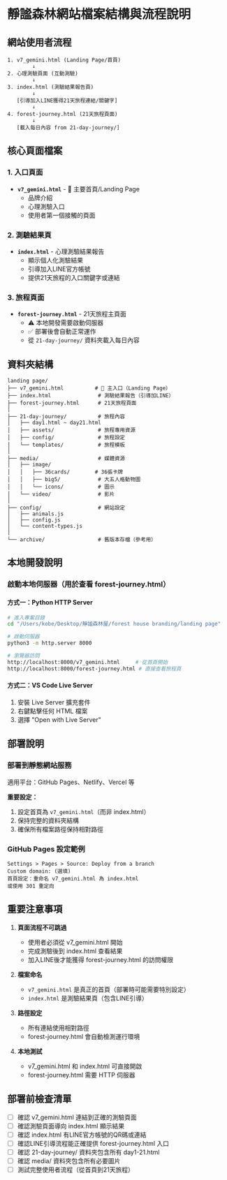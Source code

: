 # 靜謐森林網站檔案結構與流程說明

## 網站使用者流程

```
1. v7_gemini.html (Landing Page/首頁)
        ↓
2. 心理測驗頁面 (互動測驗)
        ↓
3. index.html (測驗結果報告頁)
        ↓
   [引導加入LINE獲得21天旅程連結/關鍵字]
        ↓
4. forest-journey.html (21天旅程頁面)
        ↓
   [載入每日內容 from 21-day-journey/]
```

## 核心頁面檔案

### 1. 入口頁面
- **`v7_gemini.html`** - 🎯 主要首頁/Landing Page
  - 品牌介紹
  - 心理測驗入口
  - 使用者第一個接觸的頁面

### 2. 測驗結果頁
- **`index.html`** - 心理測驗結果報告
  - 顯示個人化測驗結果
  - 引導加入LINE官方帳號
  - 提供21天旅程的入口關鍵字或連結

### 3. 旅程頁面  
- **`forest-journey.html`** - 21天旅程主頁面
  - ⚠️ 本地開發需要啟動伺服器
  - ✅ 部署後會自動正常運作
  - 從 `21-day-journey/` 資料夾載入每日內容

## 資料夾結構

```
landing page/
├── v7_gemini.html          # 🎯 主入口（Landing Page）
├── index.html               # 測驗結果報告（引導加LINE）
├── forest-journey.html      # 21天旅程頁面
│
├── 21-day-journey/          # 旅程內容
│   ├── day1.html ~ day21.html
│   ├── assets/              # 旅程專用資源
│   ├── config/              # 旅程設定
│   └── templates/           # 旅程模板
│
├── media/                   # 媒體資源
│   ├── image/
│   │   ├── 36cards/        # 36張卡牌
│   │   ├── big5/            # 大五人格動物圖
│   │   └── icons/           # 圖示
│   └── video/               # 影片
│
├── config/                  # 網站設定
│   ├── animals.js
│   ├── config.js
│   └── content-types.js
│
└── archive/                 # 舊版本存檔（參考用）
```

## 本地開發說明

### 啟動本地伺服器（用於查看 forest-journey.html）

#### 方式一：Python HTTP Server
```bash
# 進入專案目錄
cd "/Users/kobe/Desktop/靜謐森林屋/forest house branding/landing page"

# 啟動伺服器
python3 -m http.server 8000

# 瀏覽器訪問
http://localhost:8000/v7_gemini.html     # 從首頁開始
http://localhost:8000/forest-journey.html # 直接查看旅程頁
```

#### 方式二：VS Code Live Server
1. 安裝 Live Server 擴充套件
2. 右鍵點擊任何 HTML 檔案
3. 選擇 "Open with Live Server"

## 部署說明

### 部署到靜態網站服務
適用平台：GitHub Pages、Netlify、Vercel 等

**重要設定：**
1. 設定首頁為 `v7_gemini.html`（而非 index.html）
2. 保持完整的資料夾結構
3. 確保所有檔案路徑保持相對路徑

### GitHub Pages 設定範例
```
Settings > Pages > Source: Deploy from a branch
Custom domain: (選填)
首頁設定：重命名 v7_gemini.html 為 index.html
或使用 301 重定向
```

## 重要注意事項

1. **頁面流程不可跳過**
   - 使用者必須從 v7_gemini.html 開始
   - 完成測驗後到 index.html 查看結果
   - 加入LINE後才能獲得 forest-journey.html 的訪問權限

2. **檔案命名**
   - `v7_gemini.html` 是真正的首頁（部署時可能需要特別設定）
   - `index.html` 是測驗結果頁（包含LINE引導）

3. **路徑設定**
   - 所有連結使用相對路徑
   - forest-journey.html 會自動檢測運行環境

4. **本地測試**
   - v7_gemini.html 和 index.html 可直接開啟
   - forest-journey.html 需要 HTTP 伺服器

## 部署前檢查清單

- [ ] 確認 v7_gemini.html 連結到正確的測驗頁面
- [ ] 確認測驗頁面導向 index.html 顯示結果
- [ ] 確認 index.html 有LINE官方帳號的QR碼或連結
- [ ] 確認LINE引導流程能正確提供 forest-journey.html 入口
- [ ] 確認 21-day-journey/ 資料夾包含所有 day1-21.html
- [ ] 確認 media/ 資料夾包含所有必要圖片
- [ ] 測試完整使用者流程（從首頁到21天旅程）